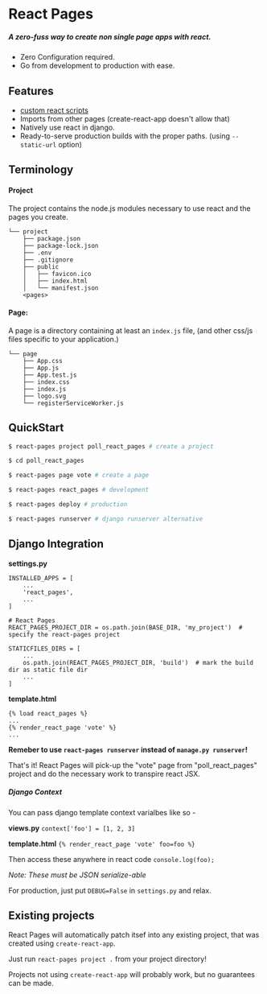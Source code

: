 # React Pages
##### A zero-fuss way to create non single page apps with react.

- Zero Configuration required.
- Go from development to production with ease.

## Features
- [custom react scripts](https://github.com/kitze/custom-react-scripts)
- Imports from other pages (create-react-app doesn't allow that)
- Natively use react in django.
- Ready-to-serve production builds with the proper paths. (using `--static-url` option)

## Terminology

#### Project
The project contains the node.js modules necessary to use react and the pages you create.

```
└── project
    ├── package.json
    ├── package-lock.json
    ├── .env
    ├── .gitignore
    ├── public
    │   ├── favicon.ico
    │   ├── index.html
    │   └── manifest.json
    <pages>
```

#### Page:

A page is a directory containing at least an `index.js` file, (and other css/js files specific to your application.)

```
└── page
    ├── App.css
    ├── App.js
    ├── App.test.js
    ├── index.css
    ├── index.js
    ├── logo.svg
    └── registerServiceWorker.js
```

## QuickStart

```sh
$ react-pages project poll_react_pages # create a project

$ cd poll_react_pages

$ react-pages page vote # create a page

$ react-pages react_pages # development

$ react-pages deploy # production

$ react-pages runserver # django runserver alternative
```

## Django Integration

__settings.py__
```
INSTALLED_APPS = [
    ...
    'react_pages',
    ...
]

# React Pages
REACT_PAGES_PROJECT_DIR = os.path.join(BASE_DIR, 'my_project')  # specify the react-pages project

STATICFILES_DIRS = [
    ...
    os.path.join(REACT_PAGES_PROJECT_DIR, 'build')  # mark the build dir as static file dir
    ...
]
```

__template.html__
```
{% load react_pages %}
...
{% render_react_page 'vote' %}
...
```

**Remeber to use `react-pages runserver` instead of `manage.py runserver`!**

That's it!
React Pages will pick-up the "vote" page from "poll_react_pages" project and do the necessary work to transpire react JSX.

##### Django Context

You can pass django template context varialbes like so -

__views.py__
`context['foo'] = [1, 2, 3]`

__template.html__
`{% render_react_page 'vote' foo=foo %}`

Then access these anywhere in react code
`console.log(foo);`

*Note: These must be JSON serialize-able*

For production, just put `DEBUG=False` in `settings.py` and relax.

## Existing projects

React Pages will automatically patch itsef into any existing project,
that was created using `create-react-app`.

Just run `react-pages project .` from your project directory!

Projects not using `create-react-app` will probably work, but no guarantees can be made.
